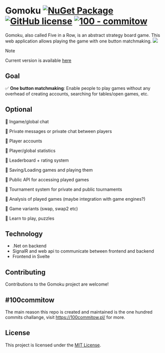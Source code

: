 ﻿# Gomoku [![NuGet Package](https://img.shields.io/badge/.NET%20-8.0-blue.svg)](https://dotnet.microsoft.com/en-us/download/dotnet/8.0) [![GitHub license](https://img.shields.io/badge/License-MIT-green.svg)](https://github.com/ktutak1337/Stellar-Chat/blob/main/LICENSE.md) [![100 - commitow](https://img.shields.io/badge/100%20-commitow-blue.svg)](https://100commitow.pl)
Gomoku, also called Five in a Row, is an abstract strategy board game.
This web application allows playing the game with one button matchmaking.
![](https://github.com/Imbasaur/gomoku/tree/main/assets/demo.gif)

> [!NOTE]
> Current version is available [here](https://gomoku100.vercel.app)

## Goal

:white_check_mark: **One button matchmaking**: Enable people to play games without any overhead of creating accounts, searching for tables/open games, etc.

## Optional

:white_square_button: Ingame/global chat

:white_square_button: Private messages or private chat between players

:white_square_button: Player accounts

:white_square_button: Player/global statistics

:white_square_button: Leaderboard + rating system

:white_square_button: Saving/Loading games and playing them

:white_square_button: Public API for accessing played games

:white_square_button: Tournament system for private and public tournaments

:white_square_button: Analysis of played games (maybe integration with game engines?)

:white_square_button: Game variants (swap, swap2 etc)

:white_square_button: Learn to play, puzzles

## Technology
* .Net on backend
* SignalR and web api to communicate between frontend and backend
* Frontend in Svelte

## Contributing

Contributions to the Gomoku project are welcome!

## #100commitow

The main reason this repo is created and maintained is the one hundred commits challange, visit https://100commitow.pl/ for more.

## License

This project is licensed under the [MIT License](LICENSE).
